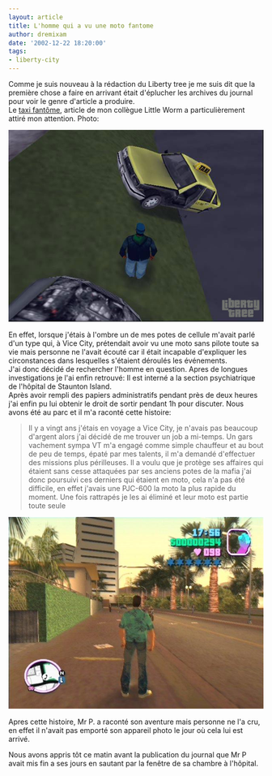 ```yaml
---
layout: article
title: L'homme qui a vu une moto fantome
author: dremixam
date: '2002-12-22 18:20:00'
tags:
- liberty-city
---
```


Comme je suis nouveau à la rédaction du Liberty tree je me suis dit que la première chose a faire en arrivant était d'éplucher les archives du journal pour voir le genre d'article a produire.  
Le [taxi fantôme](/2002/06/26/le-taxi-fantome/), article de mon collègue Little Worm a particulièrement attiré mon attention. Photo:

![](/content/images/2016/07/taxifantome1.jpg)

En effet, lorsque j'étais à l'ombre un de mes potes de cellule m'avait parlé d'un type qui, à Vice City, prétendait avoir vu une moto sans pilote toute sa vie mais personne ne l'avait écouté car il était incapable d'expliquer les circonstances dans lesquelles s'étaient déroulés les événements.  
J'ai donc décidé de rechercher l'homme en question. Apres de longues investigations je l'ai enfin retrouvé: Il est interné a la section psychiatrique de l'hôpital de Staunton Island.  
Après avoir rempli des papiers administratifs pendant près de deux heures j'ai enfin pu lui obtenir le droit de sortir pendant 1h pour discuter. Nous avons été au parc et il m'a raconté cette histoire:

> Il y a vingt ans j'étais en voyage a Vice City, je n'avais pas beaucoup d'argent alors j'ai décidé de me trouver un job a mi-temps. Un gars vachement sympa VT m'a engagé comme simple chauffeur et au bout de peu de temps, épaté par mes talents, il m'a demandé d'effectuer des missions plus périlleuses. Il a voulu que je protège ses affaires qui étaient sans cesse attaquées par ses anciens potes de la mafia j'ai donc poursuivi ces derniers qui étaient en moto, cela n'a pas été difficile, en effet j'avais une PJC-600 la moto la plus rapide du moment. Une fois rattrapés je les ai éliminé et leur moto est partie toute seule

![](/content/images/2016/07/vice.jpg)

Apres cette histoire, Mr P. a raconté son aventure mais personne ne l'a cru, en effet il n'avait pas emporté son appareil photo le jour où cela lui est arrivé.

Nous avons appris tôt ce matin avant la publication du journal que Mr P avait mis fin a ses jours en sautant par la fenêtre de sa chambre à l'hôpital.